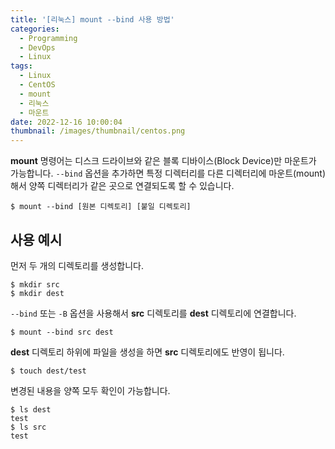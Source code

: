 ```yaml
---
title: '[리눅스] mount --bind 사용 방법'
categories:
  - Programming
  - DevOps
  - Linux
tags:
  - Linux
  - CentOS
  - mount
  - 리눅스
  - 마운트
date: 2022-12-16 10:00:04
thumbnail: /images/thumbnail/centos.png
---
```


**mount** 명령어는 디스크 드라이브와 같은 블록 디바이스(Block Device)만 마운트가 가능합니다. `--bind` 옵션을 추가하면 특정 디렉터리를 다른 디렉터리에 마운트(mount)해서 양쪽 디렉터리가 같은 곳으로 연결되도록 할 수 있습니다.

```shell
$ mount --bind [원본 디렉토리] [붙일 디렉토리]
```

## 사용 예시

먼저 두 개의 디렉토리를 생성합니다.

```shell
$ mkdir src
$ mkdir dest
```

`--bind` 또는 `-B` 옵션을 사용해서 **src** 디렉토리를 **dest** 디렉토리에 연결합니다.

```shell
$ mount --bind src dest
```

**dest** 디렉토리 하위에 파일을 생성을 하면 **src** 디렉토리에도 반영이 됩니다.

```shell
$ touch dest/test
```

변경된 내용을 양쪽 모두 확인이 가능합니다.

```shell
$ ls dest
test
$ ls src
test
```
